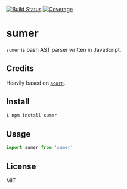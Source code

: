 [![Build Status](https://travis-ci.org/kaelzhang/sumer.svg?branch=master)](https://travis-ci.org/kaelzhang/sumer)
[![Coverage](https://codecov.io/gh/kaelzhang/sumer/branch/master/graph/badge.svg)](https://codecov.io/gh/kaelzhang/sumer)
<!-- optional appveyor tst
[![Windows Build Status](https://ci.appveyor.com/api/projects/status/github/kaelzhang/sumer?branch=master&svg=true)](https://ci.appveyor.com/project/kaelzhang/sumer)
-->
<!-- optional npm version
[![NPM version](https://badge.fury.io/js/sumer.svg)](http://badge.fury.io/js/sumer)
-->
<!-- optional npm downloads
[![npm module downloads per month](http://img.shields.io/npm/dm/sumer.svg)](https://www.npmjs.org/package/sumer)
-->
<!-- optional dependency status
[![Dependency Status](https://david-dm.org/kaelzhang/sumer.svg)](https://david-dm.org/kaelzhang/sumer)
-->

# sumer

`sumer` is bash AST parser written in JavaScript.

## Credits

Heavily based on [`acorn`](https://github.com/ternjs/acorn).

## Install

```sh
$ npm install sumer
```

## Usage

```js
import sumer from 'sumer'
```

## License

MIT
